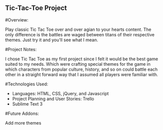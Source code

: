 ## Tic-Tac-Toe Project

#Overview:

Play classic Tic Tac Toe over and over agian to your hearts content. The only difference is the battles are waged between titans of their respective themes. Just try it and you'll see what I mean.

#Project Notes:

I chose Tic Tac Toe as my first project since I felt it would be the best game suited to my needs. Which were crafting special themes for the game in which characters from popular culture, history, and so on could battle each other in a straight forward way that I assumed all players were familiar with.

#Technologies Used:

- Languages: HTML, CSS, jQuery, and Javascript
- Project Planning and User Stories: Trello
- Sublime Text 3

#Future Addons:

Add more themes

